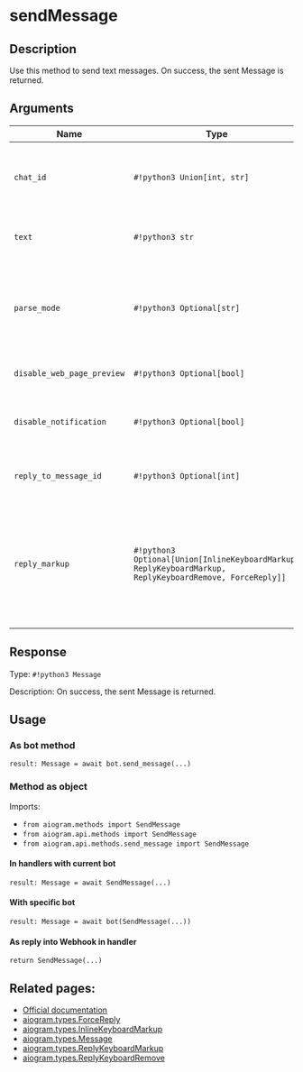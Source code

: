 # sendMessage

## Description

Use this method to send text messages. On success, the sent Message is returned.


## Arguments

| Name | Type | Description |
| - | - | - |
| `chat_id` | `#!python3 Union[int, str]` | Unique identifier for the target chat or username of the target channel (in the format @channelusername) |
| `text` | `#!python3 str` | Text of the message to be sent, 1-4096 characters after entities parsing |
| `parse_mode` | `#!python3 Optional[str]` | Optional. Send Markdown or HTML, if you want Telegram apps to show bold, italic, fixed-width text or inline URLs in your bot's message. |
| `disable_web_page_preview` | `#!python3 Optional[bool]` | Optional. Disables link previews for links in this message |
| `disable_notification` | `#!python3 Optional[bool]` | Optional. Sends the message silently. Users will receive a notification with no sound. |
| `reply_to_message_id` | `#!python3 Optional[int]` | Optional. If the message is a reply, ID of the original message |
| `reply_markup` | `#!python3 Optional[Union[InlineKeyboardMarkup, ReplyKeyboardMarkup, ReplyKeyboardRemove, ForceReply]]` | Optional. Additional interface options. A JSON-serialized object for an inline keyboard, custom reply keyboard, instructions to remove reply keyboard or to force a reply from the user. |



## Response

Type: `#!python3 Message`

Description: On success, the sent Message is returned.


## Usage

### As bot method

```python3
result: Message = await bot.send_message(...)
```

### Method as object

Imports:

- `from aiogram.methods import SendMessage`
- `from aiogram.api.methods import SendMessage`
- `from aiogram.api.methods.send_message import SendMessage`

#### In handlers with current bot
```python3
result: Message = await SendMessage(...)
```

#### With specific bot
```python3
result: Message = await bot(SendMessage(...))
```
#### As reply into Webhook in handler
```python3
return SendMessage(...)
```


## Related pages:

- [Official documentation](https://core.telegram.org/bots/api#sendmessage)
- [aiogram.types.ForceReply](../types/force_reply.md)
- [aiogram.types.InlineKeyboardMarkup](../types/inline_keyboard_markup.md)
- [aiogram.types.Message](../types/message.md)
- [aiogram.types.ReplyKeyboardMarkup](../types/reply_keyboard_markup.md)
- [aiogram.types.ReplyKeyboardRemove](../types/reply_keyboard_remove.md)
